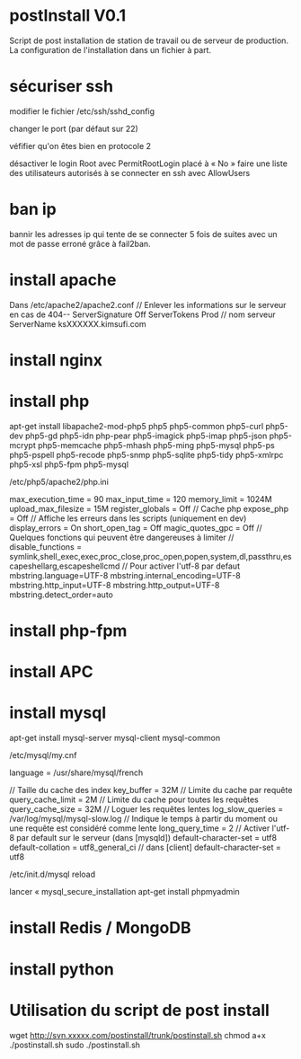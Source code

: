 postInstall V0.1
===========

Script de post installation de station de travail ou de serveur de production.
La configuration de l'installation dans un fichier à part.

sécuriser ssh
=============
modifier le fichier /etc/ssh/sshd_config

changer le port (par défaut sur 22)

véfifier qu'on êtes bien en protocole 2  

désactiver le login Root avec PermitRootLogin placé à « No » 
faire une liste des utilisateurs autorisés à se connecter en ssh avec AllowUsers 


ban ip
=======
bannir les adresses ip qui tente de se connecter 
5 fois de suites avec un mot de passe erroné grâce à fail2ban.

install apache
===============
Dans /etc/apache2/apache2.conf
// Enlever les informations sur le serveur en cas de 404--
ServerSignature Off
ServerTokens Prod
// nom serveur
ServerName ksXXXXXX.kimsufi.com


install nginx
===============


install php
==============
apt-get install libapache2-mod-php5 php5 php5-common php5-curl php5-dev php5-gd php5-idn php-pear php5-imagick php5-imap php5-json php5-mcrypt php5-memcache php5-mhash php5-ming php5-mysql php5-ps php5-pspell php5-recode php5-snmp php5-sqlite php5-tidy php5-xmlrpc php5-xsl php5-fpm php5-mysql

/etc/php5/apache2/php.ini

max_execution_time = 90
max_input_time = 120
memory_limit = 1024M
upload_max_filesize = 15M
register_globals = Off
//  Cache php
expose_php = Off
//  Affiche les erreurs dans les scripts (uniquement en dev)
display_errors = On
short_open_tag = Off
magic_quotes_gpc = Off
// Quelques fonctions qui peuvent être dangereuses à limiter
// disable_functions = symlink,shell_exec,exec,proc_close,proc_open,popen,system,dl,passthru,escapeshellarg,escapeshellcmd
// Pour activer l'utf-8 par defaut
mbstring.language=UTF-8
mbstring.internal_encoding=UTF-8
mbstring.http_input=UTF-8
mbstring.http_output=UTF-8
mbstring.detect_order=auto

install php-fpm
==============


install APC
==============

install mysql
==============
 apt-get install mysql-server mysql-client mysql-common
 
 /etc/mysql/my.cnf
 


language = /usr/share/mysql/french

//  Taille du cache des index
key_buffer = 32M
//  Limite du cache par requête
query_cache_limit = 2M
//  Limite du cache pour toutes les requêtes
query_cache_size = 32M
//  Loguer les requêtes lentes
log_slow_queries = /var/log/mysql/mysql-slow.log
//  Indique le temps à partir du moment ou une requête est considéré comme lente
long_query_time = 2
//  Activer l'utf-8 par default sur le serveur (dans [mysqld])
default-character-set = utf8
default-collation = utf8_general_ci
//  dans [client]
default-character-set = utf8

 /etc/init.d/mysql reload
 
lancer « mysql_secure_installation
 apt-get install phpmyadmin
 
 
install Redis / MongoDB
==============


install python
==============
 



Utilisation du script de post install
============


wget http://svn.xxxxx.com/postinstall/trunk/postinstall.sh
chmod a+x ./postinstall.sh
sudo ./postinstall.sh
